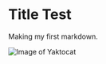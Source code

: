 # Title Test

Making my first markdown.

![Image of Yaktocat](https://octodex.github.com/images/yaktocat.png)
